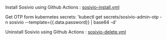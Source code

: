 Install Sosivio using Github Actions :  [sosivio-install.yml](../../../.github/workflows/sosivio-install.yml)

Get OTP form kubernetes secrets: 'kubectl get secrets/sosivio-admin-otp -n sosivio --template={{.data.password}} | base64 -d'

Uninstall Sosivio using Github Actions :  [sosivio-delete.yml](../../../.github/workflows/sosivio-delete.yml)